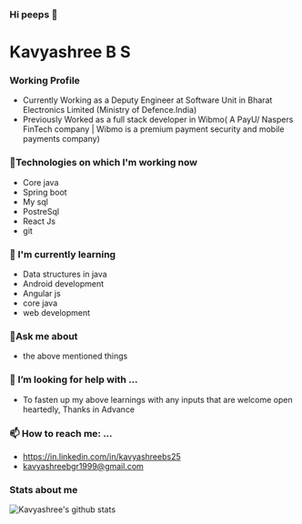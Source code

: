 ### Hi peeps 👋

<!--
**Kavyashree99/Kavyashree99** is a ✨ _special_ ✨ repository because its `README.md` (this file) appears on your GitHub profile.

Here are some ideas to get you started:

- 🔭 I’m currently working on ...
- 🌱 I’m currently learning ...
- 👯 I’m looking to collaborate on ...
- 🤔 I’m looking for help with ...
- 💬 Ask me about ...
- 📫 How to reach me: ...
- 😄 Pronouns: ...
- ⚡ Fun fact: ...
-->
<h1 align="">Kavyashree B S</h1> 

### Working Profile
- Currently Working as a Deputy Engineer at Software Unit in Bharat Electronics Limited (Ministry of Defence.India)
- Previously Worked as a full stack developer in Wibmo( A PayU/ Naspers FinTech company | Wibmo is a premium payment security and mobile payments company)


### 🔭Technologies on which I'm working now
- Core java
- Spring boot
- My sql
- PostreSql
- React Js
- git

### 🌱 I'm currently learning
- Data structures in java
- Android development
- Angular js
- core java
- web development

### 💬Ask me about
- the above mentioned things

### 🤔 I’m looking for help with ...
- To fasten up my above learnings with any inputs that are welcome open heartedly, Thanks in Advance


### 📫 How to reach me: ... 
- https://in.linkedin.com/in/kavyashreebs25 
- kavyashreebgr1999@gmail.com

### Stats about me
![Kavyashree's github stats](https://github-readme-stats.vercel.app/api?username=Kavyashree99&show_icons=true&theme=radical)
